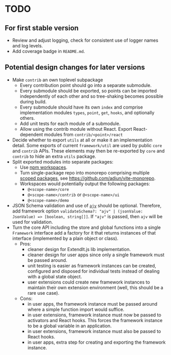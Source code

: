 # TODO

## For first stable version

* Review and adjust logging, check for consistent use of logger names 
  and log levels.
* Add coverage badge in `README.md`.

## Potential design changes for later versions

* Make `contrib` an own toplevel subpackage
  - Every contribution point should go into a separate submodule.
  - Every submodule should be exported, so points can
    be imported independently of each other and so tree-shaking
    becomes possible during build.
  - Every submodule should have its own `index` and comprise implementation
    modules `types`, `point`, `get`, `hooks`, and optionally others.
  - Add unit tests for each module of a submodule.
  - Allow using the contrib module without React.
    Export React-dependent modules from `contrib/<point>/react`
* Decide whether to export `utils` at all or make it an implementation detail.
  Some exports of current `framework/util` are used by public `core` and
  `contrib` APIs. These elements may then be re-exported by `core` and
  `contrib` to hide an extra `utils` package.
* Split exported modules into separate packages:
  - Use [npm workspaces](https://docs.npmjs.com/cli/v7/using-npm/workspaces).
  - Turn single-package repo into monorepo comprising multiple 
    [scoped packages](https://docs.npmjs.com/creating-and-publishing-scoped-public-packages),
    see https://github.com/adiun/vite-monorepo.
  - Workspaces would potentially output the following packages: 
    + `@<scope-name>/core`
    + `@<scope-name>/contrib` or `@<scope-name>/ui`
    + `@<scope-name>/demo`
* JSON Schema validation and use of [`ajv`](https://ajv.js.org/) 
  should be optional. Therefore, add framework option 
  `validateSchema?: "ajv" | (jsonValue: JsonValue) => [boolean, string[]]`.
  If `"ajv"` is passed, then `ajv` will be used for validation.
* Turn the core API including the store and global functions into a single
  `Framework` interface add a factory for it that returns instances of that 
  interface (implemented by a plain object or class).
  - Pros: 
    + cleaner design for ExtendIt.js lib implementation.
    + cleaner design for user apps since only a single framework 
      must be passed around.
    + unit testing is easier as framework instances can be created, configured 
      and disposed for individual tests instead of dealing with a global state 
      object.
    + user extensions could create new framework instances to maintain their
      own extension environment (well, this should be a rare use case).
  - Cons:
    + in user apps, the framework instance must be passed around where a simple
      function import would suffice.
    + in user extensions, framework instance must now be passed to 
      activators and React hooks. This forces the framework instance to be a 
      global variable in an application.
    + in user extensions, framework instance must also be passed to React hooks.
    + in user apps, extra step for creating and exporting the framework 
      instance.

